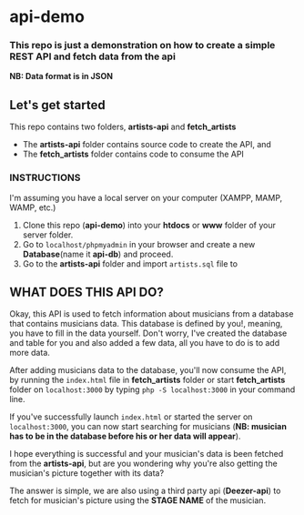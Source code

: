 # api-demo
<h3>This repo is just a demonstration on how to create a simple REST API and fetch data from the api</h3>
<b>NB: Data format is in JSON</b>

<h2>Let's get started</h2>
<p>This repo contains two folders, <b>artists-api</b> and <b>fetch_artists</b></p>
<ul>
  <li>The <b>artists-api</b> folder contains source code to create the API, and</li>
  <li>The <b>fetch_artists</b> folder contains code to consume the API</li>
 </ul>
 
 <h3>INSTRUCTIONS</h3>
 <p>I'm assuming you have a local server on your computer (XAMPP, MAMP, WAMP, etc.)</p>
 <ol>
  <li>Clone this repo (<b>api-demo</b>) into your <b>htdocs</b> or <b>www</b> folder of your server folder.</li>
  <li>Go to <code>localhost/phpmyadmin</code> in your browser and create a new <b>Database</b>(name it <b>api-db</b>) and proceed.</li>
  <li>Go to the <b>artists-api</b> folder and import <code>artists.sql</code> file to 
  
 </ol>

<h2>WHAT DOES THIS API DO?</h2>
<p>Okay, this API is used to fetch information about musicians from a database that contains musicians data. This database is defined by you!, meaning, you have to fill in the data yourself. Don't worry, I've created the database and table for you and also added a few data, all you have to do is to add more data.</p>

<p>After adding musicians data to the database, you'll now consume the API, by running the <code>index.html</code> file in <b>fetch_artists</b> folder or start <b>fetch_artists</b> folder on <code>localhost:3000</code> by typing <code>php -S localhost:3000</code> in your command line.</p>

<p>If you've successfully launch <code>index.html</code> or started the server on <code>localhost:3000</code>, you can now start searching for musicians (<b>NB: musician has to be in the database before his or her data will appear</b>).</p>
<p>I hope everything is successful and your musician's data is been fetched from the <b>artists-api</b>, but are you wondering why you're also getting the musician's picture together with its data?</p>
<p>The answer is simple, we are also using a third party api (<b>Deezer-api</b>) to fetch for musician's picture using the <b>STAGE NAME</b> of the musician.</p>
